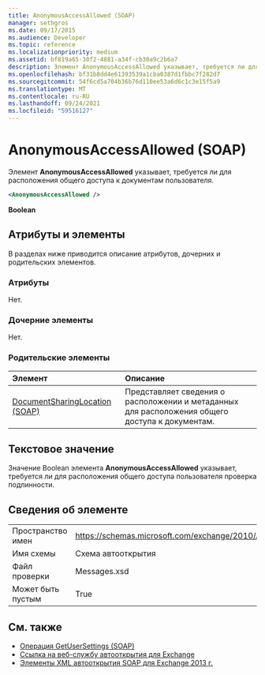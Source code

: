 ```yaml
---
title: AnonymousAccessAllowed (SOAP)
manager: sethgros
ms.date: 09/17/2015
ms.audience: Developer
ms.topic: reference
ms.localizationpriority: medium
ms.assetid: bf819a65-30f2-4881-a34f-cb30a9c2b6a7
description: Элемент AnonymousAccessAllowed указывает, требуется ли для расположения общего доступа к документам пользователя.
ms.openlocfilehash: bf31b8dd4e61393539a1cba0387d1fbbc7f282d7
ms.sourcegitcommit: 54f6cd5a704b36b76d110ee53a6d6c1c3e15f5a9
ms.translationtype: MT
ms.contentlocale: ru-RU
ms.lasthandoff: 09/24/2021
ms.locfileid: "59516127"
---
```

# <a name="anonymousaccessallowed-soap"></a>AnonymousAccessAllowed (SOAP)

Элемент **AnonymousAccessAllowed** указывает, требуется ли для расположения общего доступа к документам пользователя. 
  
```XML
<AnonymousAccessAllowed /> 
```

 **Boolean**
## <a name="attributes-and-elements"></a>Атрибуты и элементы

В разделах ниже приводится описание атрибутов, дочерних и родительских элементов.
  
### <a name="attributes"></a>Атрибуты

Нет.
  
### <a name="child-elements"></a>Дочерние элементы

Нет.
  
### <a name="parent-elements"></a>Родительские элементы

|**Элемент**|**Описание**|
|:-----|:-----|
|[DocumentSharingLocation (SOAP)](documentsharinglocation-soap.md) <br/> |Представляет сведения о расположении и метаданных для расположения общего доступа к документам.  <br/> |
   
## <a name="text-value"></a>Текстовое значение

Значение Boolean элемента **AnonymousAccessAllowed** указывает, требуется ли для расположения общего доступа пользователя проверка подлинности. 
  
## <a name="element-information"></a>Сведения об элементе

|||
|:-----|:-----|
|Пространство имен  <br/> |https://schemas.microsoft.com/exchange/2010/Autodiscover  <br/> |
|Имя схемы  <br/> |Схема автооткрытия  <br/> |
|Файл проверки  <br/> |Messages.xsd  <br/> |
|Может быть пустым  <br/> |True  <br/> |
   
## <a name="see-also"></a>См. также

- [Операция GetUserSettings (SOAP)](getusersettings-operation-soap.md)
- [Ссылка на веб-службу автооткрытия для Exchange](autodiscover-web-service-reference-for-exchange.md)
- [Элементы XML автооткрытия SOAP для Exchange 2013 г.](soap-autodiscover-xml-elements-for-exchange-2013.md)


